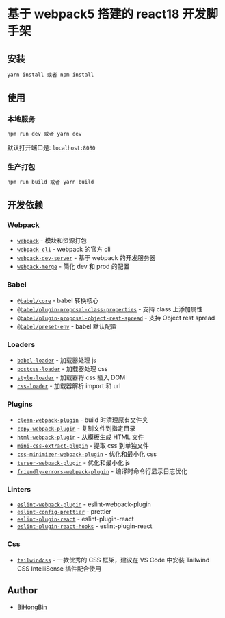 # 基于 webpack5 搭建的 react18 开发脚手架

## 安装

```bash
yarn install 或者 npm install
```

## 使用

### 本地服务

```bash
npm run dev 或者 yarn dev
```

默认打开端口是: `localhost:8080`

### 生产打包

```bash
npm run build 或者 yarn build
```

## 开发依赖

### Webpack

- [`webpack`](https://github.com/webpack/webpack) - 模块和资源打包
- [`webpack-cli`](https://github.com/webpack/webpack-cli) - webpack 的官方 cli
- [`webpack-dev-server`](https://github.com/webpack/webpack-dev-server) - 基于 webpack 的开发服务器
- [`webpack-merge`](https://github.com/survivejs/webpack-merge) - 简化 dev 和 prod 的配置

### Babel

- [`@babel/core`](https://www.npmjs.com/package/@babel/core) - babel 转换核心
- [`@babel/plugin-proposal-class-properties`](https://babeljs.io/docs/en/babel-plugin-proposal-class-properties) - 支持 class 上添加属性
- [`@babel/plugin-proposal-object-rest-spread`](https://babeljs.io/docs/en/babel-plugin-proposal-object-rest-spread) - 支持 Object rest spread
- [`@babel/preset-env`](https://babeljs.io/docs/en/babel-preset-env) - babel 默认配置

### Loaders

- [`babel-loader`](https://webpack.js.org/loaders/babel-loader) - 加载器处理 js
- [`postcss-loader`](https://github.com/webpack-contrib/postcss-loader) - 加载器处理 css
- [`style-loader`](https://github.com/webpack-contrib/style-loader) - 加载器将 css 插入 DOM
- [`css-loader`](https://github.com/webpack-contrib/css-loader) - 加载器解析 import 和 url

### Plugins

- [`clean-webpack-plugin`](https://github.com/johnagan/clean-webpack-plugin) - build 时清理原有文件夹
- [`copy-webpack-plugin`](https://github.com/webpack-contrib/copy-webpack-plugin) - 复制文件到指定目录
- [`html-webpack-plugin`](https://github.com/jantimon/html-webpack-plugin) - 从模板生成 HTML 文件
- [`mini-css-extract-plugin`](https://github.com/webpack-contrib/mini-css-extract-plugin) - 提取 css 到单独文件
- [`css-minimizer-webpack-plugin`](https://webpack.js.org/plugins/css-minimizer-webpack-plugin) - 优化和最小化 css
- [`terser-webpack-plugin`](https://github.com/webpack-contrib/terser-webpack-plugin) - 优化和最小化 js
- [`friendly-errors-webpack-plugin`](https://github.com/geowarin/friendly-errors-webpack-plugin) - 编译时命令行显示日志优化

### Linters

- [`eslint-webpack-plugin`](https://github.com/webpack-contrib/eslint-webpack-plugin) - eslint-webpack-plugin
- [`eslint-config-prettier`](https://github.com/prettier/eslint-config-prettier) - prettier
- [`eslint-plugin-react`](https://github.com/yannickcr/eslint-plugin-react) - eslint-plugin-react
- [`eslint-plugin-react-hooks`](https://reactjs.org/docs/hooks-rules.html) - eslint-plugin-react

### Css

- [`tailwindcss`](https://tailwindcss.com/) - 一款优秀的 CSS 框架，建议在 VS Code 中安装 Tailwind CSS IntelliSense 插件配合使用

## Author

- [BiHongBin](https://www.zuotiangood.top)
